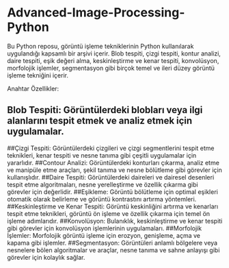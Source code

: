 # Advanced-Image-Processing-Python
Bu Python reposu, görüntü işleme tekniklerinin Python kullanılarak uygulandığı kapsamlı bir arşivi içerir. Blob tespiti, çizgi tespiti, kontur analizi, daire tespiti, eşik değeri alma, keskinleştirme ve kenar tespiti, konvolüsyon, morfolojik işlemler, segmentasyon gibi birçok temel ve ileri düzey görüntü işleme tekniğini içerir.

Anahtar Özellikler:

## Blob Tespiti: Görüntülerdeki blobları veya ilgi alanlarını tespit etmek ve analiz etmek için uygulamalar.
##Çizgi Tespiti: Görüntülerdeki çizgileri ve çizgi segmentlerini tespit etme teknikleri, kenar tespiti ve nesne tanıma gibi çeşitli uygulamalar için yararlıdır.
##Contour Analizi: Görüntülerdeki konturları çıkarma, analiz etme ve manipüle etme araçları, şekil tanıma ve nesne bölütleme gibi görevler için kullanışlıdır.
##Daire Tespiti: Görüntülerdeki daireleri ve dairesel desenleri tespit etme algoritmaları, nesne yerelleştirme ve özellik çıkarma gibi görevler için değerlidir.
##Eşikleme: Görüntü bölütleme için optimal eşikleri otomatik olarak belirleme ve görüntü kontrastını artırma yöntemleri.
##Keskinleştirme ve Kenar Tespiti: Görüntü keskinliğini artırma ve kenarları tespit etme teknikleri, görüntü ön işleme ve özellik çıkarma için temel ön işleme adımlarıdır.
##Konvolüsyon: Bulanıklık, keskinleştirme ve kenar tespiti gibi görevler için konvolüsyon işlemlerinin uygulamaları.
##Morfolojik İşlemler: Morfolojik görüntü işleme için erozyon, genişleme, açma ve kapama gibi işlemler.
##Segmentasyon: Görüntüleri anlamlı bölgelere veya nesnelere bölen algoritmalar ve araçlar, nesne tanıma ve sahne anlayışı gibi görevler için kolaylık sağlar.
